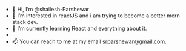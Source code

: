 - 👋 Hi, I’m @shailesh-Parshewar
- 👀 I’m interested in reactJS and i am trying to become a better mern stack dev.
- 🌱 I’m currently learning React and everything about it.
- 
- 📫 You can reach to me at my email srparshewar@gmail.com.

<!---
shailesh-Parshewar/shailesh-Parshewar is a ✨ special ✨ repository because its `README.md` (this file) appears on your GitHub profile.
You can click the Preview link to take a look at your changes.
--->
